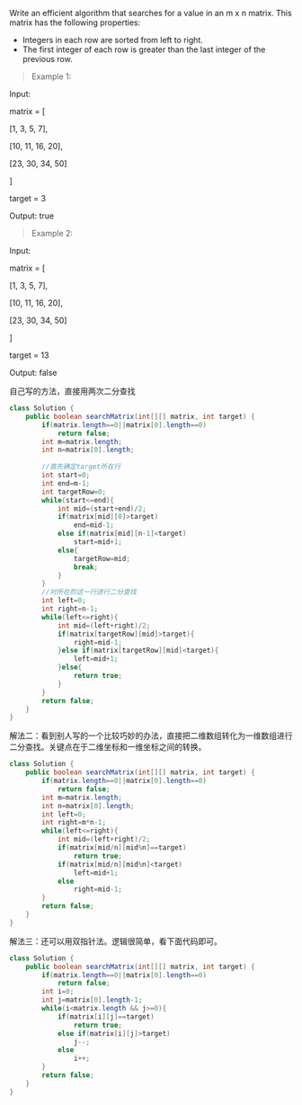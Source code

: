 Write an efficient algorithm that searches for a value in an m x n matrix. This matrix has the following properties:

- Integers in each row are sorted from left to right.
- The first integer of each row is greater than the last integer of the previous row.

>Example 1:

Input:

matrix = [

  [1,   3,  5,  7],

[10, 11, 16, 20],

[23, 30, 34, 50]

]

target = 3

Output: true

>Example 2:

Input:

matrix = [

[1,   3,  5,  7],

[10, 11, 16, 20],

[23, 30, 34, 50]

]

target = 13

Output: false

自己写的方法，直接用两次二分查找

```java
class Solution {
    public boolean searchMatrix(int[][] matrix, int target) {
        if(matrix.length==0||matrix[0].length==0)
            return false;
        int m=matrix.length;
        int n=matrix[0].length;
        
        //首先确定target所在行
        int start=0;
        int end=m-1;
        int targetRow=0;
        while(start<=end){
            int mid=(start+end)/2;   
            if(matrix[mid][0]>target)
                end=mid-1;
            else if(matrix[mid][n-1]<target)
                start=mid+1;
            else{
                targetRow=mid;
                break;
            }           
        }
        //对所在的这一行进行二分查找
        int left=0;
        int right=n-1;      
        while(left<=right){
            int mid=(left+right)/2;
            if(matrix[targetRow][mid]>target){
                right=mid-1;
            }else if(matrix[targetRow][mid]<target){
                left=mid+1;
            }else{
                return true;
            }           
        }
        return false;
    }
}
```

解法二：看到别人写的一个比较巧妙的办法，直接把二维数组转化为一维数组进行二分查找。关键点在于二维坐标和一维坐标之间的转换。

```java
class Solution {
    public boolean searchMatrix(int[][] matrix, int target) {
        if(matrix.length==0||matrix[0].length==0)
            return false;
        int m=matrix.length;
        int n=matrix[0].length;
        int left=0;
        int right=m*n-1;
        while(left<=right){
            int mid=(left+right)/2;
            if(matrix[mid/n][mid%n]==target)
                return true;
            if(matrix[mid/n][mid%n]<target)
                left=mid+1;
            else
                right=mid-1;
        }        
        return false;
    }
}
```

解法三：还可以用双指针法。逻辑很简单，看下面代码即可。

```java
class Solution {
    public boolean searchMatrix(int[][] matrix, int target) {
        if(matrix.length==0||matrix[0].length==0)
            return false;
        int i=0;
        int j=matrix[0].length-1;
        while(i<matrix.length && j>=0){
            if(matrix[i][j]==target)
                return true;
            else if(matrix[i][j]>target)
                j--;
            else
                i++;            
        }        
        return false;
    }
}
```

